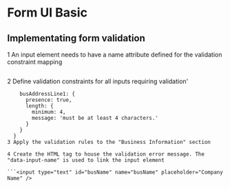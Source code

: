 # Form UI Basic

## Implementating form validation

1 An input element needs to have a name attribute defined for the validation constraint mapping

```<input type="text"id="busAddressLine1" name="busAddressLine1" placeholder="Stree Address" />

```

2 Define validation constraints for all inputs requiring validation'

````const constraints = {
    busAddressLine1: {
      presence: true,
      length: {
        minimum: 4,
        message: 'must be at least 4 characters.'
      }
    }
  }
3 Apply the validation rules to the "Business Information" section

4 Create the HTML tag to house the validation error message. The "data-input-name" is used to link the input element

```<input type="text" id="busName" name="busName" placeholder="Company Name" />
````
